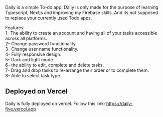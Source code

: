 Daily is a simple To-do app, Daily is only made for the purpose of learning Typescript, Nextjs and improving my Firebase skills. And its not supposed to replace your currently used Todo apps.

Features: <br/>
 1- The ability to create an account and having all of your tasks accessible across all platforms.<br/>
 2- Change password functionality.<br/>
 3- Change user name functionality.<br/>
 4- Fully responsive design.<br/>
 5- Dark and light mode.<br/>
 6- the ability to edit, complete and delete tasks.<br/>
 7- Drag and drop tasks to re-arrange their order or to complete them.<br/>
 8- Able to select task type.<br/>

 
## Deployed on Vercel

Daily is fully deployed on vercel. Follow this link: https://daily-five.vercel.app
